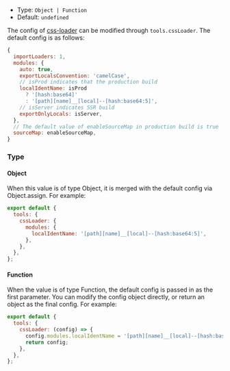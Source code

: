 - Type: `Object | Function`
- Default: `undefined`

The config of [css-loader](https://github.com/webpack-contrib/css-loader) can be modified through `tools.cssLoader`. The default config is as follows:

```js
{
  importLoaders: 1,
  modules: {
    auto: true,
    exportLocalsConvention: 'camelCase',
    // isProd indicates that the production build
    localIdentName: isProd
      ? '[hash:base64]'
      : '[path][name]__[local]--[hash:base64:5]',
    // isServer indicates SSR build
    exportOnlyLocals: isServer,
  },
  // The default value of enableSourceMap in production build is true
  sourceMap: enableSourceMap,
}
```

### Type

#### Object

When this value is of type Object, it is merged with the default config via Object.assign. For example:

```js
export default {
  tools: {
    cssLoader: {
      modules: {
        localIdentName: '[path][name]__[local]--[hash:base64:5]',
      },
    },
  },
};
```

#### Function

When the value is of type Function, the default config is passed in as the first parameter. You can modify the config object directly, or return an object as the final config. For example:

```js
export default {
  tools: {
    cssLoader: (config) => {
      config.modules.localIdentName = '[path][name]__[local]--[hash:base64:5]';
      return config;
    },
  },
};
```
